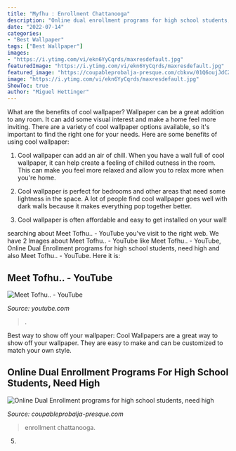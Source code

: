 ```yaml
---
title: "Myfhu : Enrollment Chattanooga"
description: "Online dual enrollment programs for high school students, need high"
date: "2022-07-14"
categories:
- "Best Wallpaper"
tags: ["Best Wallpaper"]
images:
- "https://i.ytimg.com/vi/ekn6YyCqrds/maxresdefault.jpg"
featuredImage: "https://i.ytimg.com/vi/ekn6YyCqrds/maxresdefault.jpg"
featured_image: "https://coupableprobalja-presque.com/cbkvw/01Q6oujJdCZFKDsmdP7mUgHaFj.jpg"
image: "https://i.ytimg.com/vi/ekn6YyCqrds/maxresdefault.jpg"
ShowToc: true
author: "Miguel Hettinger"
---
```



What are the benefits of cool wallpaper?
Wallpaper can be a great addition to any room. It can add some visual interest and make a home feel more inviting. There are a variety of cool wallpaper options available, so it's important to find the right one for your needs. Here are some benefits of using cool wallpaper: 
1. Cool wallpaper can add an air of chill. When you have a wall full of cool wallpaper, it can help create a feeling of chilled outness in the room. This can make you feel more relaxed and allow you to relax more when you're home. 

2. Cool wallpaper is perfect for bedrooms and other areas that need some lightness in the space. A lot of people find cool wallpaper goes well with dark walls because it makes everything pop together better. 

3. Cool wallpaper is often affordable and easy to get installed on your wall!

	

		
searching about Meet Tofhu.. - YouTube you've visit to the right web. We have 2 Images about Meet Tofhu.. - YouTube like Meet Tofhu.. - YouTube, Online Dual Enrollment programs for high school students, need high and also Meet Tofhu.. - YouTube. Here it is:
		
    
## Meet Tofhu.. - YouTube

<img loading=lazy src="https://i.ytimg.com/vi/ekn6YyCqrds/maxresdefault.jpg" onerror="this.onerror=null;this.src='https://tse1.mm.bing.net/th?id=OIP.7NR9MyojjeY4jWQDrZ7rRAHaEK&amp;pid=15.1';" alt="Meet Tofhu.. - YouTube">

_Source: youtube.com_

>. 

	

Best way to show off your wallpaper:
Cool Wallpapers are a great way to show off your wallpaper. They are easy to make and can be customized to match your own style.

    
## Online Dual Enrollment Programs For High School Students, Need High

<img loading=lazy src="https://coupableprobalja-presque.com/cbkvw/01Q6oujJdCZFKDsmdP7mUgHaFj.jpg" onerror="this.onerror=null;this.src='https://tse1.mm.bing.net/th?id=OIP.wDMRnoz9paH4HXRCtcn1sgAAAA&amp;pid=15.1';" alt="Online Dual Enrollment programs for high school students, need high">

_Source: coupableprobalja-presque.com_

>enrollment chattanooga. 

	

5.

